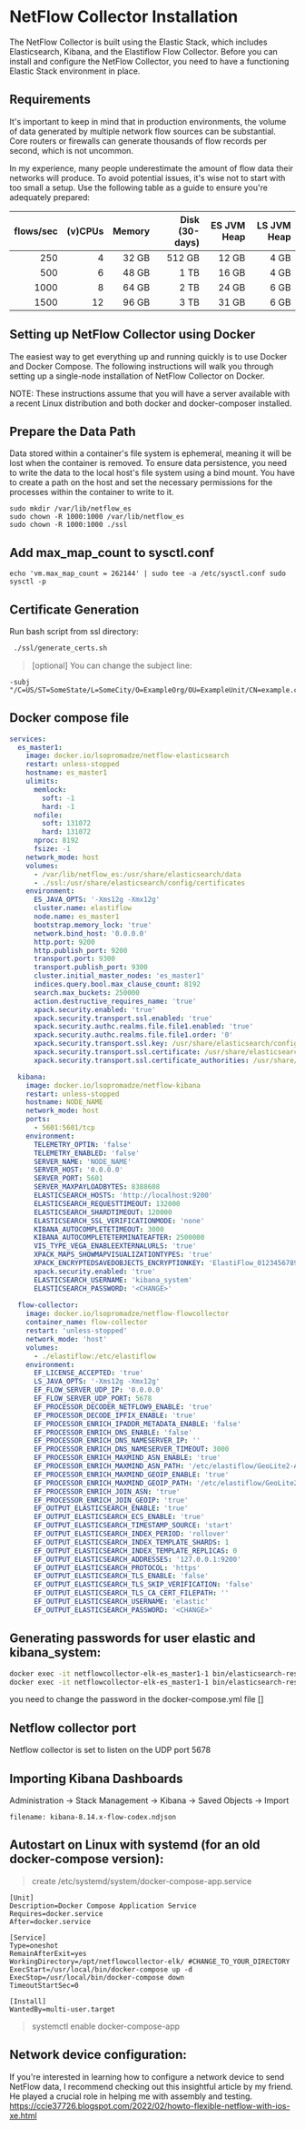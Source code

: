 # NetFlow Collector Installation
The NetFlow Collector is built using the Elastic Stack, which includes Elasticsearch, Kibana, and the Elastiflow Flow Collector. Before you can install and configure the NetFlow Collector, you need to have a functioning Elastic Stack environment in place.

## Requirements
It's important to keep in mind that in production environments, the volume of data generated by multiple network flow sources can be substantial. Core routers or firewalls can generate thousands of flow records per second, which is not uncommon.

In my experience, many people underestimate the amount of flow data their networks will produce. To avoid potential issues, it's wise not to start with too small a setup. Use the following table as a guide to ensure you're adequately prepared:

flows/sec | (v)CPUs | Memory | Disk (30-days) | ES JVM Heap | LS JVM Heap
---:|---:|---:|---:|---:|---:
250 | 4 | 32 GB | 512 GB | 12 GB | 4 GB
500 | 6 | 48 GB | 1 TB | 16 GB | 4 GB
1000 | 8 | 64 GB | 2 TB | 24 GB | 6 GB
1500 | 12 | 96 GB | 3 TB | 31 GB | 6 GB

## Setting up NetFlow Collector using Docker
The easiest way to get everything up and running quickly is to use Docker and Docker Compose. The following instructions will walk you through setting up a single-node installation of NetFlow Collector on Docker.

NOTE: These instructions assume that you will have a server available with a recent Linux distribution and both docker and docker-composer installed.

## Prepare the Data Path
Data stored within a container's file system is ephemeral, meaning it will be lost when the container is removed. To ensure data persistence, you need to write the data to the local host's file system using a bind mount. You have to create a path on the host and set the necessary permissions for the processes within the container to write to it.
```
sudo mkdir /var/lib/netflow_es
sudo chown -R 1000:1000 /var/lib/netflow_es
sudo chown -R 1000:1000 ./ssl
```

## Add max_map_count to sysctl.conf
```
echo 'vm.max_map_count = 262144' | sudo tee -a /etc/sysctl.conf sudo sysctl -p
```

## Certificate Generation
Run bash script from ssl directory:
```bash
 ./ssl/generate_certs.sh
```
>[optional] You can change the subject line: 
```
-subj "/C=US/ST=SomeState/L=SomeCity/O=ExampleOrg/OU=ExampleUnit/CN=example.com"
```

## Docker compose file
```yaml
services:
  es_master1:
    image: docker.io/lsopromadze/netflow-elasticsearch    
    restart: unless-stopped
    hostname: es_master1
    ulimits:
      memlock:
        soft: -1
        hard: -1
      nofile:
        soft: 131072
        hard: 131072
      nproc: 8192
      fsize: -1
    network_mode: host
    volumes:
      - /var/lib/netflow_es:/usr/share/elasticsearch/data   
      - ./ssl:/usr/share/elasticsearch/config/certificates
    environment:
      ES_JAVA_OPTS: '-Xms12g -Xmx12g'
      cluster.name: elastiflow
      node.name: es_master1
      bootstrap.memory_lock: 'true'
      network.bind_host: '0.0.0.0'
      http.port: 9200
      http.publish_port: 9200
      transport.port: 9300
      transport.publish_port: 9300
      cluster.initial_master_nodes: 'es_master1'
      indices.query.bool.max_clause_count: 8192
      search.max_buckets: 250000
      action.destructive_requires_name: 'true'
      xpack.security.enabled: 'true'
      xpack.security.transport.ssl.enabled: 'true'
      xpack.security.authc.realms.file.file1.enabled: 'true'
      xpack.security.authc.realms.file.file1.order: '0' 
      xpack.security.transport.ssl.key: /usr/share/elasticsearch/config/certificates/transport.key
      xpack.security.transport.ssl.certificate: /usr/share/elasticsearch/config/certificates/transport.crt
      xpack.security.transport.ssl.certificate_authorities: /usr/share/elasticsearch/config/certificates/ca.crt

  kibana:
    image: docker.io/lsopromadze/netflow-kibana
    restart: unless-stopped
    hostname: NODE_NAME
    network_mode: host
    ports:
      - 5601:5601/tcp
    environment:
      TELEMETRY_OPTIN: 'false'
      TELEMETRY_ENABLED: 'false'
      SERVER_NAME: 'NODE_NAME'
      SERVER_HOST: '0.0.0.0'
      SERVER_PORT: 5601
      SERVER_MAXPAYLOADBYTES: 8388608
      ELASTICSEARCH_HOSTS: 'http://localhost:9200'
      ELASTICSEARCH_REQUESTTIMEOUT: 132000
      ELASTICSEARCH_SHARDTIMEOUT: 120000
      ELASTICSEARCH_SSL_VERIFICATIONMODE: 'none'
      KIBANA_AUTOCOMPLETETIMEOUT: 3000
      KIBANA_AUTOCOMPLETETERMINATEAFTER: 2500000
      VIS_TYPE_VEGA_ENABLEEXTERNALURLS: 'true'
      XPACK_MAPS_SHOWMAPVISUALIZATIONTYPES: 'true'
      XPACK_ENCRYPTEDSAVEDOBJECTS_ENCRYPTIONKEY: 'ElastiFlow_0123456789_0123456789_0123456789'
      xpack.security.enabled: 'true'
      ELASTICSEARCH_USERNAME: 'kibana_system'
      ELASTICSEARCH_PASSWORD: '<CHANGE>'
  
  flow-collector:
    image: docker.io/lsopromadze/netflow-flowcollector 
    container_name: flow-collector
    restart: 'unless-stopped'
    network_mode: 'host'
    volumes:
      - ./elastiflow:/etc/elastiflow
    environment:
      EF_LICENSE_ACCEPTED: 'true'
      LS_JAVA_OPTS: '-Xms12g -Xmx12g'
      EF_FLOW_SERVER_UDP_IP: '0.0.0.0'
      EF_FLOW_SERVER_UDP_PORT: 5678
      EF_PROCESSOR_DECODER_NETFLOW9_ENABLE: 'true'
      EF_PROCESSOR_DECODE_IPFIX_ENABLE: 'true'
      EF_PROCESSOR_ENRICH_IPADDR_METADATA_ENABLE: 'false'
      EF_PROCESSOR_ENRICH_DNS_ENABLE: 'false'
      EF_PROCESSOR_ENRICH_DNS_NAMESERVER_IP: ''
      EF_PROCESSOR_ENRICH_DNS_NAMESERVER_TIMEOUT: 3000
      EF_PROCESSOR_ENRICH_MAXMIND_ASN_ENABLE: 'true'
      EF_PROCESSOR_ENRICH_MAXMIND_ASN_PATH: '/etc/elastiflow/GeoLite2-ASN.mmdb'
      EF_PROCESSOR_ENRICH_MAXMIND_GEOIP_ENABLE: 'true'
      EF_PROCESSOR_ENRICH_MAXMIND_GEOIP_PATH: '/etc/elastiflow/GeoLite2-City.mmdb'
      EF_PROCESSOR_ENRICH_JOIN_ASN: 'true'
      EF_PROCESSOR_ENRICH_JOIN_GEOIP: 'true'
      EF_OUTPUT_ELASTICSEARCH_ENABLE: 'true'
      EF_OUTPUT_ELASTICSEARCH_ECS_ENABLE: 'true'
      EF_OUTPUT_ELASTICSEARCH_TIMESTAMP_SOURCE: 'start'
      EF_OUTPUT_ELASTICSEARCH_INDEX_PERIOD: 'rollover'
      EF_OUTPUT_ELASTICSEARCH_INDEX_TEMPLATE_SHARDS: 1
      EF_OUTPUT_ELASTICSEARCH_INDEX_TEMPLATE_REPLICAS: 0
      EF_OUTPUT_ELASTICSEARCH_ADDRESSES: '127.0.0.1:9200'
      EF_OUTPUT_ELASTICSEARCH_PROTOCOL: 'https'
      EF_OUTPUT_ELASTICSEARCH_TLS_ENABLE: 'false'
      EF_OUTPUT_ELASTICSEARCH_TLS_SKIP_VERIFICATION: 'false'
      EF_OUTPUT_ELASTICSEARCH_TLS_CA_CERT_FILEPATH: ''
      EF_OUTPUT_ELASTICSEARCH_USERNAME: 'elastic'
      EF_OUTPUT_ELASTICSEARCH_PASSWORD: '<CHANGE>'
```

## Generating passwords for user elastic and kibana_system:
```bash
docker exec -it netflowcollector-elk-es_master1-1 bin/elasticsearch-reset-password -u kibana_system
docker exec -it netflowcollector-elk-es_master1-1 bin/elasticsearch-reset-password -u elastic
```
you need to change the password in the docker-compose.yml file [<CHANGE>]

## Netflow collector port
Netflow collector is set to listen on the UDP port 5678

## Importing Kibana Dashboards
Administration -> Stack Management -> Kibana -> Saved Objects -> Import
``` 
filename: kibana-8.14.x-flow-codex.ndjson
```

## Autostart on Linux with systemd (for an old docker-compose version):
>create /etc/systemd/system/docker-compose-app.service
```
[Unit]
Description=Docker Compose Application Service
Requires=docker.service
After=docker.service

[Service]
Type=oneshot
RemainAfterExit=yes
WorkingDirectory=/opt/netflowcollector-elk/ #CHANGE_TO_YOUR_DIRECTORY
ExecStart=/usr/local/bin/docker-compose up -d
ExecStop=/usr/local/bin/docker-compose down
TimeoutStartSec=0

[Install]
WantedBy=multi-user.target

```
> systemctl enable docker-compose-app

## Network device configuration:
If you're interested in learning how to configure a network device to send NetFlow data, I recommend checking out this insightful article by my friend. He played a crucial role in helping me with assembly and testing.
https://ccie37726.blogspot.com/2022/02/howto-flexible-netflow-with-ios-xe.html
